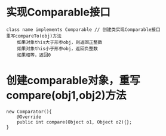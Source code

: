 # 实现Comparable接口
```
class name implements Comparable // 创建类实现Comparable接口
重写compareTo(obj)方法
    如果对象this大于形参obj，则返回正整数
    如果对象this小于形参obj，返回负整数
    如果相等，返回0
```

# 创建comparable对象，重写compare(obj1,obj2)方法
```
new Comparator(){
    @Override
    public int compare(Object o1, Object o2){};
}
```